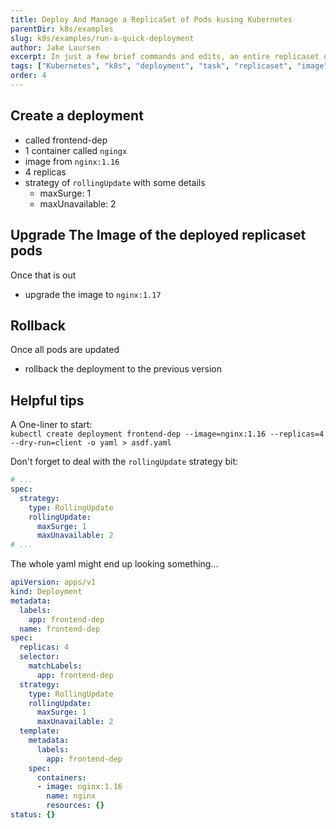 ```yaml
---
title: Deploy And Manage a ReplicaSet of Pods kusing Kubernetes
parentDir: k8s/examples
slug: k8s/examples/run-a-quick-deployment
author: Jake Laursen
excerpt: In just a few brief commands and edits, an entire replicaset of pods can be rolled out & the container images can be adusted, and the deployment can be rolled back
tags: ["Kubernetes", "k8s", "deployment", "task", "replicaset", "image", "rollback"]
order: 4
---
```


## Create a deployment
- called frontend-dep
- 1 container called `ngingx`
- image from `nginx:1.16`
- 4 replicas
- strategy of `rollingUpdate` with some details
  - maxSurge: 1
  - maxUnavailable: 2

## Upgrade The Image of the deployed replicaset pods
Once that is out
- upgrade the image to `nginx:1.17`

## Rollback
Once all pods are updated
- rollback the deployment to the previous version


## Helpful tips
A One-liner to start:  
`kubectl create deployment frontend-dep --image=nginx:1.16 --replicas=4 --dry-run=client -o yaml > asdf.yaml`  

Don't forget to deal with the `rollingUpdate` strategy bit:
```yaml
# ...
spec:
  strategy:
    type: RollingUpdate
    rollingUpdate:
      maxSurge: 1
      maxUnavailable: 2
# ...
```

The whole yaml might end up looking something...
```yaml
apiVersion: apps/v1
kind: Deployment
metadata:
  labels:
    app: frontend-dep
  name: frontend-dep
spec:
  replicas: 4
  selector:
    matchLabels:
      app: frontend-dep
  strategy:
    type: RollingUpdate
    rollingUpdate:
      maxSurge: 1
      maxUnavailable: 2
  template:
    metadata:
      labels:
        app: frontend-dep
    spec:
      containers:
      - image: nginx:1.16
        name: nginx
        resources: {}
status: {}
```